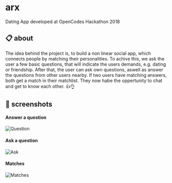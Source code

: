 # arx
Dating App developed at OpenCodes Hackathon 2018

## :clipboard: about

The idea behind the project is, to build a non linear social app, which connects people by matching their personalities. To achive this, we ask the user a few basic questions, that will indicate the users demands, e.g. dating or friendship. After that, the user can ask own questions, aswell as answer the questions from other users nearby. If two users have matching answers, both get a match in their matchlist. They now habe the oppertunity to chat and get to know each other. 👍👌

## :iphone: screenshots


#### Answer a question
![Question](https://challengepost-s3-challengepost.netdna-ssl.com/photos/production/software_photos/000/618/835/datas/gallery.jpg)

#### Ask a question
![Ask](https://challengepost-s3-challengepost.netdna-ssl.com/photos/production/software_photos/000/618/834/datas/gallery.jpg)
#### Matches
![Matches](https://challengepost-s3-challengepost.netdna-ssl.com/photos/production/software_photos/000/618/867/datas/gallery.jpg)

